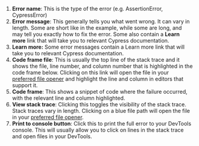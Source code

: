 1. **Error name**: This is the type of the error (e.g. AssertionError, CypressError)
1. **Error message**: This generally tells you what went wrong. It can vary in length. Some are short like in the example, while some are long, and may tell you exactly how to fix the error. Some also contain a **Learn more** link that will take you to relevant Cypress documentation.
1. **Learn more:** Some error messages contain a Learn more link that will take you to relevant Cypress documentation.
1. **Code frame file**: This is usually the top line of the stack trace and it shows the file, line number, and column number that is highlighted in the code frame below. Clicking on this link will open the file in your  [preferred file opener](https://on.cypress.io/IDE-integration#File-Opener-Preference) and highlight the line and column in editors that support it.
1. **Code frame**: This shows a snippet of code where the failure occurred, with the relevant line and column highlighted.
1. **View stack trace**: Clicking this toggles the visibility of the stack trace. Stack traces vary in length. Clicking on a blue file path will open the file in your [preferred file opener](https://on.cypress.io/IDE-integration#File-Opener-Preference).
1. **Print to console button**: Click this to print the full error to your DevTools console. This will usually allow you to click on lines in the stack trace and open files in your DevTools.

<DocsImage src="/img/guides/command-failure-error.png" alt="example command failure error" ></DocsImage>
